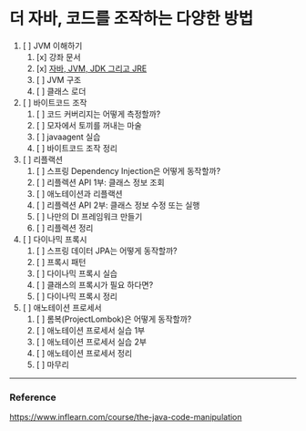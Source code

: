# 더 자바, 코드를 조작하는 다양한 방법

1. [ ] JVM 이해하기
   1. [x] 강좌 문서
   2. [x] [자바, JVM, JDK 그리고 JRE](https://github.com/hongmoSung/the-java/blob/main/Doc/ch01/jvm-jdk-jre.md)
   3. [ ] JVM 구조
   4. [ ] 클래스 로더
2. [ ] 바이트코드 조작
   1. [ ] 코드 커버리지는 어떻게 측정할까?
   2. [ ] 모자에서 토끼를 꺼내는 마술
   3. [ ] javaagent 실습
   4. [ ] 바이트코드 조작 정리
3. [ ] 리플랙션
   1. [ ] 스프링 Dependency Injection은 어떻게 동작할까?
   2. [ ] 리플렉션 API 1부: 클래스 정보 조회
   3. [ ] 애노테이션과 리플랙션
   4. [ ] 리플렉션 API 2부: 클래스 정보 수정 또는 실행
   5. [ ] 나만의 DI 프레임워크 만들기
   6. [ ] 리플렉션 정리
4. [ ] 다이나믹 프록시
   1. [ ] 스프링 데이터 JPA는 어떻게 동작할까?
   2. [ ] 프록시 패턴
   3. [ ] 다이나믹 프록시 실습
   4. [ ] 클래스의 프록시가 필요 하다면?
   5. [ ] 다이나믹 프록시 정리
5. [ ] 애노테이션 프로세서
   1. [ ] 롬복(ProjectLombok)은 어떻게 동작할까?
   2. [ ] 애노테이션 프로세서 실습 1부
   3. [ ] 애노테이션 프로세서 실습 2부
   4. [ ] 애노테이션 프로세서 정리
   5. [ ] 마무리

<hr>  

### Reference
https://www.inflearn.com/course/the-java-code-manipulation